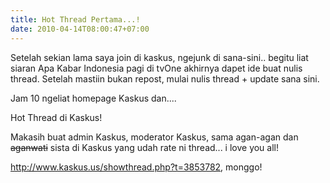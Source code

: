 ```yaml
---
title: Hot Thread Pertama...!
date: 2010-04-14T08:00:47+07:00
---
```

Setelah sekian lama saya join di kaskus, ngejunk di sana-sini.. begitu liat siaran Apa Kabar Indonesia pagi di tvOne akhirnya dapet ide buat nulis thread. Setelah mastiin bukan repost, mulai nulis thread + update sana sini.

Jam 10 ngeliat homepage Kaskus dan....

Hot Thread di Kaskus!

Makasih buat admin Kaskus, moderator Kaskus, sama agan-agan dan ~~aganwati~~ sista di Kaskus yang udah rate ni thread... i love you all!

http://www.kaskus.us/showthread.php?t=3853782, monggo!
